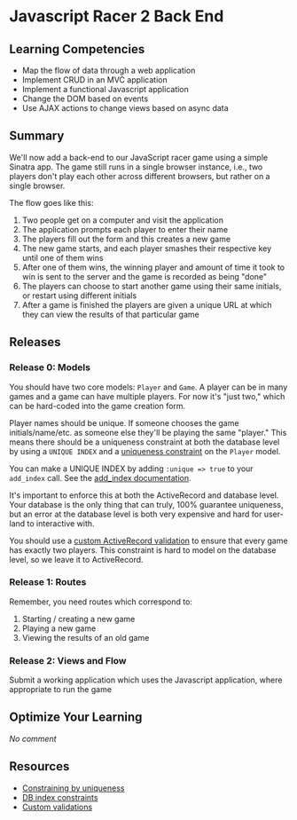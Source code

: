 # Javascript Racer 2 Back End

## Learning Competencies

* Map the flow of data through a web application
* Implement CRUD in an MVC application
* Implement a functional Javascript application
* Change the DOM based on events
* Use AJAX actions to change views based on async data

## Summary

We'll now add a back-end to our JavaScript racer game using a simple Sinatra
app.  The game still runs in a single browser instance, i.e., two players don't
play each other across different browsers, but rather on a single browser.

The flow goes like this:

1. Two people get on a computer and visit the application
2. The application prompts each player to enter their name
3. The players fill out the form and this creates a new game
4. The new game starts, and each player smashes their respective key until one
   of them wins
5. After one of them wins, the winning player and amount of time it took to win
   is sent to the server and the game is recorded as being "done"
6. The players can choose to start another game using their same initials, or
   restart using different initials
7. After a game is finished the players are given a unique URL at which they
   can view the results of that particular game

## Releases

### Release 0: Models

You should have two core models: `Player` and `Game`.  A player can be in many
games and a game can have multiple players.  For now it's "just two," which can
be hard-coded into the game creation form.

Player names should be unique.  If someone chooses the game initials/name/etc.
as someone else they'll be playing the same "player."  This means there should
be a uniqueness constraint at both the database level by using a `UNIQUE INDEX`
and a [uniqueness constraint][] on the `Player` model.

You can make a UNIQUE INDEX by adding `:unique => true` to your `add_index`
call.  See the [add\_index documentation][].

It's important to enforce this at both the ActiveRecord and database level.
Your database is the only thing that can truly, 100% guarantee uniqueness, but
an error at the database level is both very expensive and hard for user-land to
interactive with.

You should use a [custom ActiveRecord validation][] to ensure that every game
has exactly two players.  This constraint is hard to model on the database
level, so we leave it to ActiveRecord.

### Release 1: Routes

Remember, you need routes which correspond to:

1. Starting / creating a new game
2. Playing a new game
3. Viewing the results of an old game

### Release 2: Views and Flow

Submit a working application which uses the Javascript application, where
appropriate to run the game

## Optimize Your Learning

_No comment_

## Resources

* [Constraining by uniqueness][uniqueness constraint]
* [DB index constraints][add\_index documentation]
* [Custom validations][custom ActiveRecord validation]

[uniqueness constraint]: http://guides.rubyonrails.org/active_record_validations.html#uniqueness
[add\_index documentation]: http://apidock.com/rails/v3.2.8/ActiveRecord/ConnectionAdapters/SchemaStatements/add_index
[custom ActiveRecord validation]: http://guides.rubyonrails.org/active_record_validations.html#custom-methods
